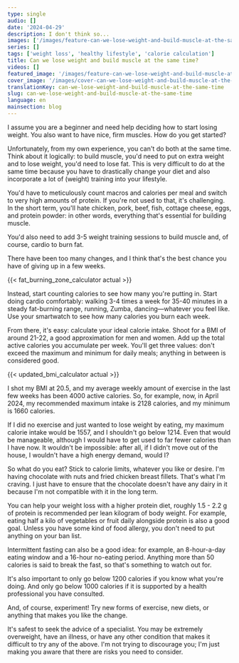 ```yaml
---
type: single
audio: []
date: '2024-04-29'
description: I don't think so...
images: ['/images/feature-can-we-lose-weight-and-build-muscle-at-the-same-time.webp', '/images/cover-can-we-lose-weight-and-build-muscle-at-the-same-time.webp']
series: []
tags: ['weight loss', 'healthy lifestyle', 'calorie calculation']
title: Can we lose weight and build muscle at the same time?
videos: []
featured_image: '/images/feature-can-we-lose-weight-and-build-muscle-at-the-same-time.webp'
cover_image: '/images/cover-can-we-lose-weight-and-build-muscle-at-the-same-time.webp'
translationKey: can-we-lose-weight-and-build-muscle-at-the-same-time
slug: can-we-lose-weight-and-build-muscle-at-the-same-time
language: en
mainsection: blog
---
```


I assume you are a beginner and need help deciding how to start losing weight. You also want to have nice, firm muscles. How do you get started?

Unfortunately, from my own experience, you can't do both at the same time. Think about it logically: to build muscle, you'd need to put on extra weight and to lose weight, you'd need to lose fat. This is very difficult to do at the same time because you have to drastically change your diet and also incorporate a lot of (weight) training into your lifestyle.

You'd have to meticulously count macros and calories per meal and switch to very high amounts of protein. If you're not used to that, it's challenging. In the short term, you'll hate chicken, pork, beef, fish, cottage cheese, eggs, and protein powder: in other words, everything that's essential for building muscle.

You'd also need to add 3-5 weight training sessions to build muscle and, of course, cardio to burn fat.

There have been too many changes, and I think that's the best chance you have of giving up in a few weeks.

{{< fat_burning_zone_calculator actual >}}

Instead, start counting calories to see how many you're putting in. Start doing cardio comfortably: walking 3-4 times a week for 35-40 minutes in a steady fat-burning range, running, Zumba, dancing—whatever you feel like. Use your smartwatch to see how many calories you burn each week.

From there, it's easy: calculate your ideal calorie intake. Shoot for a BMI of around 21-22, a good approximation for men and women. Add up the total active calories you accumulate per week. You'll get three values: don't exceed the maximum and minimum for daily meals; anything in between is considered good.

{{< updated_bmi_calculator actual >}}

I shot my BMI at 20.5, and my average weekly amount of exercise in the last few weeks has been 4000 active calories. So, for example, now, in April 2024, my recommended maximum intake is 2128 calories, and my minimum is 1660 calories.

If I did no exercise and just wanted to lose weight by eating, my maximum calorie intake would be 1557, and I shouldn't go below 1214. Even that would be manageable, although I would have to get used to far fewer calories than I have now. It wouldn't be impossible: after all, if I didn't move out of the house, I wouldn't have a high energy demand, would I?

So what do you eat? Stick to calorie limits, whatever you like or desire. I'm having chocolate with nuts and fried chicken breast fillets. That's what I'm craving. I just have to ensure that the chocolate doesn't have any dairy in it because I'm not compatible with it in the long term.

You can help your weight loss with a higher protein diet, roughly 1.5 - 2.2 g of protein is recommended per lean kilogram of body weight. For example, eating half a kilo of vegetables or fruit daily alongside protein is also a good goal. Unless you have some kind of food allergy, you don't need to put anything on your ban list. 

Intermittent fasting can also be a good idea: for example, an 8-hour-a-day eating window and a 16-hour no-eating period. Anything more than 50 calories is said to break the fast, so that's something to watch out for.

It's also important to only go below 1200 calories if you know what you're doing. And only go below 1000 calories if it is supported by a health professional you have consulted.

And, of course, experiment! Try new forms of exercise, new diets, or anything that makes you like the change.

It's safest to seek the advice of a specialist. You may be extremely overweight, have an illness, or have any other condition that makes it difficult to try any of the above. I'm not trying to discourage you; I'm just making you aware that there are risks you need to consider.

